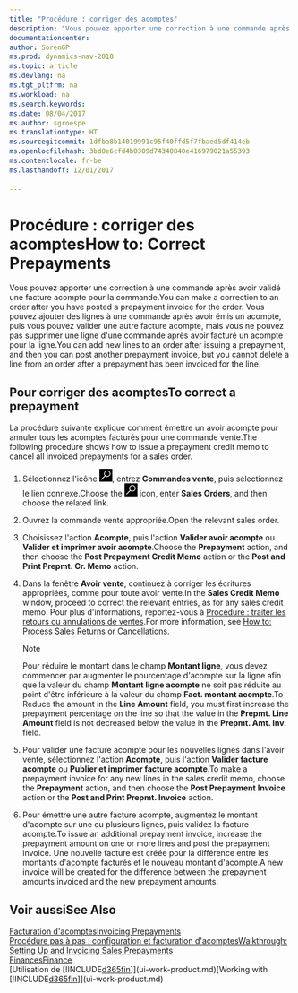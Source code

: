 ```yaml
---
title: "Procédure : corriger des acomptes"
description: "Vous pouvez apporter une correction à une commande après avoir validé une facture acompte pour la commande. Vous pouvez ajouter des lignes à une commande après avoir émis un acompte, puis vous pouvez valider une autre facture acompte, mais vous ne pouvez pas supprimer une ligne d'une commande après avoir facturé un acompte pour la ligne."
documentationcenter: 
author: SorenGP
ms.prod: dynamics-nav-2018
ms.topic: article
ms.devlang: na
ms.tgt_pltfrm: na
ms.workload: na
ms.search.keywords: 
ms.date: 08/04/2017
ms.author: sgroespe
ms.translationtype: HT
ms.sourcegitcommit: 1dfba8b14019991c95f40ffd5f7fbaed5df414eb
ms.openlocfilehash: 3bd8e6cfd4b0309d74340840e416979021a55393
ms.contentlocale: fr-be
ms.lasthandoff: 12/01/2017

---
```

# <a name="how-to-correct-prepayments"></a><span data-ttu-id="c5758-104">Procédure : corriger des acomptes</span><span class="sxs-lookup"><span data-stu-id="c5758-104">How to: Correct Prepayments</span></span>
<span data-ttu-id="c5758-105">Vous pouvez apporter une correction à une commande après avoir validé une facture acompte pour la commande.</span><span class="sxs-lookup"><span data-stu-id="c5758-105">You can make a correction to an order after you have posted a prepayment invoice for the order.</span></span> <span data-ttu-id="c5758-106">Vous pouvez ajouter des lignes à une commande après avoir émis un acompte, puis vous pouvez valider une autre facture acompte, mais vous ne pouvez pas supprimer une ligne d'une commande après avoir facturé un acompte pour la ligne.</span><span class="sxs-lookup"><span data-stu-id="c5758-106">You can add new lines to an order after issuing a prepayment, and then you can post another prepayment invoice, but you cannot delete a line from an order after a prepayment has been invoiced for the line.</span></span>  

## <a name="to-correct-a-prepayment"></a><span data-ttu-id="c5758-107">Pour corriger des acomptes</span><span class="sxs-lookup"><span data-stu-id="c5758-107">To correct a prepayment</span></span>
<span data-ttu-id="c5758-108">La procédure suivante explique comment émettre un avoir acompte pour annuler tous les acomptes facturés pour une commande vente.</span><span class="sxs-lookup"><span data-stu-id="c5758-108">The following procedure shows how to issue a prepayment credit memo to cancel all invoiced prepayments for a sales order.</span></span>  
1. <span data-ttu-id="c5758-109">Sélectionnez l'icône ![Page ou état pour la recherche](media/ui-search/search_small.png "Page ou état pour la recherche"), entrez **Commandes vente**, puis sélectionnez le lien connexe.</span><span class="sxs-lookup"><span data-stu-id="c5758-109">Choose the ![Search for Page or Report](media/ui-search/search_small.png "Search for Page or Report icon") icon, enter **Sales Orders**, and then choose the related link.</span></span>  
2. <span data-ttu-id="c5758-110">Ouvrez la commande vente appropriée.</span><span class="sxs-lookup"><span data-stu-id="c5758-110">Open the relevant sales order.</span></span>
3. <span data-ttu-id="c5758-111">Choisissez l'action **Acompte**, puis l'action **Valider avoir acompte** ou **Valider et imprimer avoir acompte**.</span><span class="sxs-lookup"><span data-stu-id="c5758-111">Choose the **Prepayment** action, and then choose the **Post Prepayment Credit Memo** action or the **Post and Print Prepmt. Cr. Memo** action.</span></span>  
4. <span data-ttu-id="c5758-112">Dans la fenêtre **Avoir vente**, continuez à corriger les écritures appropriées, comme pour toute avoir vente.</span><span class="sxs-lookup"><span data-stu-id="c5758-112">In the **Sales Credit Memo** window, proceed to correct the relevant entries, as for any sales credit memo.</span></span> <span data-ttu-id="c5758-113">Pour plus d'informations, reportez-vous à [Procédure : traiter les retours ou annulations de ventes](sales-how-process-sales-returns-cancellations.md).</span><span class="sxs-lookup"><span data-stu-id="c5758-113">For more information, see [How to: Process Sales Returns or Cancellations](sales-how-process-sales-returns-cancellations.md).</span></span>     

    > [!NOTE]  
    > <span data-ttu-id="c5758-114">Pour réduire le montant dans le champ **Montant ligne**, vous devez commencer par augmenter le pourcentage d'acompte sur la ligne afin que la valeur du champ **Montant ligne acompte** ne soit pas réduite au point d'être inférieure à la valeur du champ **Fact. montant acompte**.</span><span class="sxs-lookup"><span data-stu-id="c5758-114">To Reduce the amount in the **Line Amount** field, you must first increase the prepayment percentage on the line so that the value in the **Prepmt. Line Amount** field is not decreased below the value in the **Prepmt. Amt. Inv.** field.</span></span>

5. <span data-ttu-id="c5758-115">Pour valider une facture acompte pour les nouvelles lignes dans l'avoir vente, sélectionnez l'action **Acompte**, puis l'action **Valider facture acompte** ou **Publier et imprimer facture acompte**.</span><span class="sxs-lookup"><span data-stu-id="c5758-115">To make a prepayment invoice for any new lines in the sales credit memo, choose the **Prepayment** action, and then choose the **Post Prepayment Invoice** action or the **Post and Print Prepmt. Invoice** action.</span></span>  
6. <span data-ttu-id="c5758-116">Pour émettre une autre facture acompte, augmentez le montant d'acompte sur une ou plusieurs lignes, puis validez la facture acompte.</span><span class="sxs-lookup"><span data-stu-id="c5758-116">To issue an additional prepayment invoice, increase the prepayment amount on one or more lines and post the prepayment invoice.</span></span> <span data-ttu-id="c5758-117">Une nouvelle facture est créée pour la différence entre les montants d'acompte facturés et le nouveau montant d'acompte.</span><span class="sxs-lookup"><span data-stu-id="c5758-117">A new invoice will be created for the difference between the prepayment amounts invoiced and the new prepayment amounts.</span></span>  

## <a name="see-also"></a><span data-ttu-id="c5758-118">Voir aussi</span><span class="sxs-lookup"><span data-stu-id="c5758-118">See Also</span></span>  
[<span data-ttu-id="c5758-119">Facturation d'acomptes</span><span class="sxs-lookup"><span data-stu-id="c5758-119">Invoicing Prepayments</span></span>](finance-invoice-prepayments.md)  
[<span data-ttu-id="c5758-120">Procédure pas à pas : configuration et facturation d'acomptes</span><span class="sxs-lookup"><span data-stu-id="c5758-120">Walkthrough: Setting Up and Invoicing Sales Prepayments</span></span>](walkthrough-setting-up-and-invoicing-sales-prepayments.md)  
[<span data-ttu-id="c5758-121">Finances</span><span class="sxs-lookup"><span data-stu-id="c5758-121">Finance</span></span>](finance.md)  
<span data-ttu-id="c5758-122">[Utilisation de [!INCLUDE[d365fin](includes/d365fin_md.md)]](ui-work-product.md)</span><span class="sxs-lookup"><span data-stu-id="c5758-122">[Working with [!INCLUDE[d365fin](includes/d365fin_md.md)]](ui-work-product.md)</span></span>

